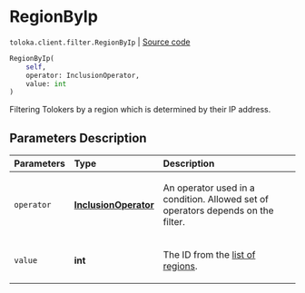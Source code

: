 # RegionByIp
`toloka.client.filter.RegionByIp` | [Source code](https://github.com/Toloka/toloka-kit/blob/v1.2.0.post1/src/client/filter.py#L497)

```python
RegionByIp(
    self,
    operator: InclusionOperator,
    value: int
)
```

Filtering Tolokers by a region which is determined by their IP address.

## Parameters Description

| Parameters | Type | Description |
| :----------| :----| :-----------|
`operator`|**[InclusionOperator](toloka.client.primitives.operators.InclusionOperator.md)**|<p>An operator used in a condition. Allowed set of operators depends on the filter.</p>
`value`|**int**|<p>The ID from the [list of regions](https://toloka.ai/docs/api/regions).</p>
